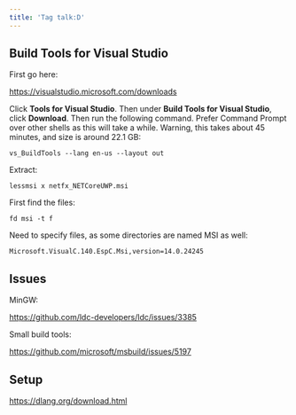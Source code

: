 ```yaml
---
title: 'Tag talk:D'
---
```


## Build Tools for Visual Studio

First go here:

<https://visualstudio.microsoft.com/downloads>

Click **Tools for Visual Studio**. Then under **Build Tools for Visual Studio**,
click **Download**. Then run the following command. Prefer Command Prompt over
other shells as this will take a while. Warning, this takes about 45 minutes,
and size is around 22.1 GB:

~~~
vs_BuildTools --lang en-us --layout out
~~~

Extract:

~~~
lessmsi x netfx_NETCoreUWP.msi
~~~

First find the files:

~~~
fd msi -t f
~~~

Need to specify files, as some directories are named MSI as well:

~~~
Microsoft.VisualC.140.EspC.Msi,version=14.0.24245
~~~

## Issues

MinGW:

<https://github.com/ldc-developers/ldc/issues/3385>

Small build tools:

<https://github.com/microsoft/msbuild/issues/5197>

## Setup

<https://dlang.org/download.html>
